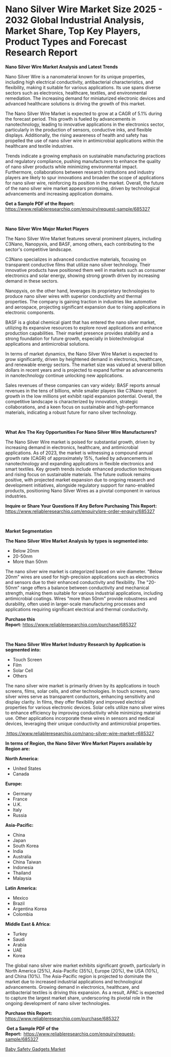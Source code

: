 <p><h1>Nano Silver Wire Market Size 2025 - 2032 Global Industrial Analysis, Market Share, Top Key Players, Product Types and Forecast Research Report</h1></p><p><strong>Nano Silver Wire Market Analysis and Latest Trends</strong></p>
<p><p>Nano Silver Wire is a nanomaterial known for its unique properties, including high electrical conductivity, antibacterial characteristics, and flexibility, making it suitable for various applications. Its use spans diverse sectors such as electronics, healthcare, textiles, and environmental remediation. The increasing demand for miniaturized electronic devices and advanced healthcare solutions is driving the growth of this market.</p><p>The Nano Silver Wire Market is expected to grow at a CAGR of 5.1% during the forecast period. This growth is fueled by advancements in nanotechnology, leading to innovative applications in the electronics sector, particularly in the production of sensors, conductive inks, and flexible displays. Additionally, the rising awareness of health and safety has propelled the use of nano silver wire in antimicrobial applications within the healthcare and textile industries.</p><p>Trends indicate a growing emphasis on sustainable manufacturing practices and regulatory compliance, pushing manufacturers to enhance the quality of nano silver products while minimizing environmental impact. Furthermore, collaborations between research institutions and industry players are likely to spur innovations and broaden the scope of applications for nano silver wire, reinforcing its position in the market. Overall, the future of the nano silver wire market appears promising, driven by technological advancements and increasing application domains.</p></p>
<p><strong>Get a Sample PDF of the Report:&nbsp;</strong> <a href="https://www.reliableresearchiq.com/enquiry/request-sample/685327?utm_campaign=2927&utm_medium=2&utm_source=Github&utm_content=ia&utm_term=27032025&utm_id=nano-silver-wire">https://www.reliableresearchiq.com/enquiry/request-sample/685327</a></p>
<p>&nbsp;</p>
<p><strong>Nano Silver Wire Major Market Players</strong></p>
<p><p>The Nano Silver Wire Market features several prominent players, including C3Nano, Nanopyxis, and BASF, among others, each contributing to the sector's competitive landscape. </p><p>C3Nano specializes in advanced conductive materials, focusing on transparent conductive films that utilize nano silver technology. Their innovative products have positioned them well in markets such as consumer electronics and solar energy, showing strong growth driven by increasing demand in these sectors.</p><p>Nanopyxis, on the other hand, leverages its proprietary technologies to produce nano silver wires with superior conductivity and thermal properties. The company is gaining traction in industries like automotive and aerospace, projecting significant expansion due to rising applications in electronic components.</p><p>BASF is a global chemical giant that has entered the nano silver market, utilizing its expansive resources to explore novel applications and enhance production capabilities. Their market presence provides stability and a strong foundation for future growth, especially in biotechnological applications and antimicrobial solutions.</p><p>In terms of market dynamics, the Nano Silver Wire Market is expected to grow significantly, driven by heightened demand in electronics, healthcare, and renewable energy sectors. The market size was valued at several billion dollars in recent years and is projected to expand further as advancements in nanotechnology continue unlocking new applications.</p><p>Sales revenues of these companies can vary widely: BASF reports annual revenues in the tens of billions, while smaller players like C3Nano report growth in the low millions yet exhibit rapid expansion potential. Overall, the competitive landscape is characterized by innovation, strategic collaborations, and a keen focus on sustainable and high-performance materials, indicating a robust future for nano silver technology.</p></p>
<p>&nbsp;</p>
<p><strong>What Are The Key Opportunities For Nano Silver Wire Manufacturers?</strong></p>
<p><p>The Nano Silver Wire market is poised for substantial growth, driven by increasing demand in electronics, healthcare, and antimicrobial applications. As of 2023, the market is witnessing a compound annual growth rate (CAGR) of approximately 15%, fueled by advancements in nanotechnology and expanding applications in flexible electronics and smart textiles. Key growth trends include enhanced production techniques and rising focus on sustainable materials. The future outlook remains positive, with projected market expansion due to ongoing research and development initiatives, alongside regulatory support for nano-enabled products, positioning Nano Silver Wires as a pivotal component in various industries.</p></p>
<p><strong>Inquire or Share Your Questions If Any Before Purchasing This Report:</strong> <a href="https://www.reliableresearchiq.com/enquiry/pre-order-enquiry/685327?utm_campaign=2927&utm_medium=2&utm_source=Github&utm_content=ia&utm_term=27032025&utm_id=nano-silver-wire">https://www.reliableresearchiq.com/enquiry/pre-order-enquiry/685327</a></p>
<p>&nbsp;</p>
<p><strong>Market Segmentation</strong></p>
<p><strong>The Nano Silver Wire Market Analysis by types is segmented into:</strong></p>
<p><ul><li>Below 20nm</li><li>20-50nm</li><li>More than 50nm</li></ul></p>
<p><p>The nano silver wire market is categorized based on wire diameter. "Below 20nm" wires are used for high-precision applications such as electronics and sensors due to their enhanced conductivity and flexibility. The "20-50nm" range offers a balance between conductivity and mechanical strength, making them suitable for various industrial applications, including antimicrobial coatings. Wires "more than 50nm" provide robustness and durability, often used in larger-scale manufacturing processes and applications requiring significant electrical and thermal conductivity.</p></p>
<p><strong>Purchase this Report:&nbsp;</strong><a href="https://www.reliableresearchiq.com/purchase/685327?utm_campaign=2927&utm_medium=2&utm_source=Github&utm_content=ia&utm_term=27032025&utm_id=nano-silver-wire">https://www.reliableresearchiq.com/purchase/685327</a></p>
<p>&nbsp;</p>
<p><strong>The Nano Silver Wire Market Industry Research by Application is segmented into:</strong></p>
<p><ul><li>Touch Screen</li><li>Film</li><li>Solar Cell</li><li>Others</li></ul></p>
<p><p>The nano silver wire market is primarily driven by its applications in touch screens, films, solar cells, and other technologies. In touch screens, nano silver wires serve as transparent conductors, enhancing sensitivity and display clarity. In films, they offer flexibility and improved electrical properties for various electronic devices. Solar cells utilize nano silver wires to enhance efficiency by improving conductivity while minimizing material use. Other applications incorporate these wires in sensors and medical devices, leveraging their unique conductivity and antimicrobial properties.</p></p>
<p><a href="https://www.reliableresearchiq.com/nano-silver-wire-market-r685327?utm_campaign=2927&utm_medium=2&utm_source=Github&utm_content=ia&utm_term=27032025&utm_id=nano-silver-wire">&nbsp;https://www.reliableresearchiq.com/nano-silver-wire-market-r685327</a></p>
<p><strong>In terms of Region, the Nano Silver Wire Market Players available by Region are:</strong></p>
<p>
    <p> <strong> North America: </strong>
        <ul>
            <li>United States</li>
            <li>Canada</li>
        </ul>
        </p> 
    <p> <strong> Europe: </strong>
        <ul>
            <li>Germany</li>
            <li>France</li>
            <li>U.K.</li>
            <li>Italy</li>
            <li>Russia</li>
        </ul>
        </p> 
    <p> <strong> Asia-Pacific: </strong>
        <ul>
            <li>China</li>
            <li>Japan</li>
            <li>South Korea</li>
            <li>India</li>
            <li>Australia</li>
            <li>China Taiwan</li>
            <li>Indonesia</li>
            <li>Thailand</li>
            <li>Malaysia</li>
        </ul>
        </p> 
    <p> <strong> Latin America: </strong>
        <ul>
            <li>Mexico</li>
            <li>Brazil</li>
            <li>Argentina Korea</li>
            <li>Colombia</li>
        </ul>
        </p> 
    <p> <strong> Middle East & Africa: </strong>
        <ul>
            <li>Turkey</li>
            <li>Saudi</li>
            <li>Arabia</li>
            <li>UAE</li>
            <li>Korea</li>
        </ul>
    </p>
    </p>
<p><p>The global nano silver wire market exhibits significant growth, particularly in North America (25%), Asia-Pacific (35%), Europe (20%), the USA (10%), and China (10%). The Asia-Pacific region is projected to dominate the market due to increased industrial applications and technological advancements. Growing demand in electronics, healthcare, and antibacterial textiles is driving this expansion. As a result, APAC is expected to capture the largest market share, underscoring its pivotal role in the ongoing development of nano silver technologies.</p></p>
<p><strong>Purchase this Report: </strong><a href="https://www.reliableresearchiq.com/purchase/685327?utm_campaign=2927&utm_medium=2&utm_source=Github&utm_content=ia&utm_term=27032025&utm_id=nano-silver-wire">https://www.reliableresearchiq.com/purchase/685327</a></p>
<p>&nbsp;<strong>Get a Sample PDF of the Report:&nbsp;&nbsp;</strong><a href="https://www.reliableresearchiq.com/enquiry/request-sample/685327?utm_campaign=2927&utm_medium=2&utm_source=Github&utm_content=ia&utm_term=27032025&utm_id=nano-silver-wire">https://www.reliableresearchiq.com/enquiry/request-sample/685327</a></p>
<p><strong></strong></p>
<p><p><a href="https://github.com/ccreola81/Market-Research-Report-List-1/blob/main/baby-safety-gadgets-market.md?utm_campaign=2927&utm_medium=2&utm_source=Github&utm_content=ia&utm_term=27032025&utm_id=nano-silver-wire">Baby Safety Gadgets Market</a></p></p>